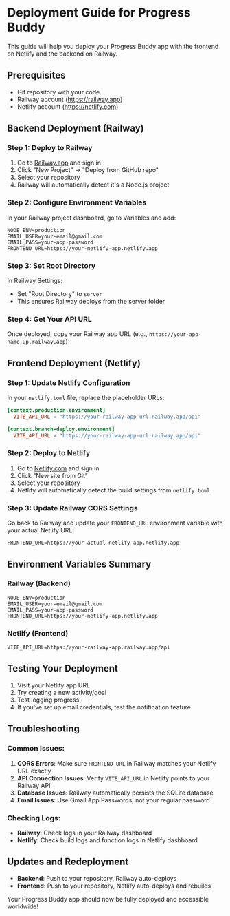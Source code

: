# Deployment Guide for Progress Buddy

This guide will help you deploy your Progress Buddy app with the frontend on Netlify and the backend on Railway.

## Prerequisites

- Git repository with your code
- Railway account (https://railway.app)
- Netlify account (https://netlify.com)

## Backend Deployment (Railway)

### Step 1: Deploy to Railway

1. Go to [Railway.app](https://railway.app) and sign in
2. Click "New Project" → "Deploy from GitHub repo"
3. Select your repository
4. Railway will automatically detect it's a Node.js project

### Step 2: Configure Environment Variables

In your Railway project dashboard, go to Variables and add:

```
NODE_ENV=production
EMAIL_USER=your-email@gmail.com
EMAIL_PASS=your-app-password
FRONTEND_URL=https://your-netlify-app.netlify.app
```

### Step 3: Set Root Directory

In Railway Settings:
- Set "Root Directory" to `server`
- This ensures Railway deploys from the server folder

### Step 4: Get Your API URL

Once deployed, copy your Railway app URL (e.g., `https://your-app-name.up.railway.app`)

## Frontend Deployment (Netlify)

### Step 1: Update Netlify Configuration

In your `netlify.toml` file, replace the placeholder URLs:

```toml
[context.production.environment]
  VITE_API_URL = "https://your-railway-app-url.railway.app/api"

[context.branch-deploy.environment]
  VITE_API_URL = "https://your-railway-app-url.railway.app/api"
```

### Step 2: Deploy to Netlify

1. Go to [Netlify.com](https://netlify.com) and sign in
2. Click "New site from Git"
3. Select your repository
4. Netlify will automatically detect the build settings from `netlify.toml`

### Step 3: Update Railway CORS Settings

Go back to Railway and update your `FRONTEND_URL` environment variable with your actual Netlify URL:

```
FRONTEND_URL=https://your-actual-netlify-app.netlify.app
```

## Environment Variables Summary

### Railway (Backend)
```
NODE_ENV=production
EMAIL_USER=your-email@gmail.com
EMAIL_PASS=your-app-password
FRONTEND_URL=https://your-netlify-app.netlify.app
```

### Netlify (Frontend)
```
VITE_API_URL=https://your-railway-app.railway.app/api
```

## Testing Your Deployment

1. Visit your Netlify app URL
2. Try creating a new activity/goal
3. Test logging progress
4. If you've set up email credentials, test the notification feature

## Troubleshooting

### Common Issues:

1. **CORS Errors**: Make sure `FRONTEND_URL` in Railway matches your Netlify URL exactly
2. **API Connection Issues**: Verify `VITE_API_URL` in Netlify points to your Railway API
3. **Database Issues**: Railway automatically persists the SQLite database
4. **Email Issues**: Use Gmail App Passwords, not your regular password

### Checking Logs:

- **Railway**: Check logs in your Railway dashboard
- **Netlify**: Check build logs and function logs in Netlify dashboard

## Updates and Redeployment

- **Backend**: Push to your repository, Railway auto-deploys
- **Frontend**: Push to your repository, Netlify auto-deploys and rebuilds

Your Progress Buddy app should now be fully deployed and accessible worldwide!
